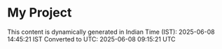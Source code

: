# My Project

This content is dynamically generated in Indian Time (IST): 2025-06-08 14:45:21 IST
Converted to UTC: 2025-06-08 09:15:21 UTC
